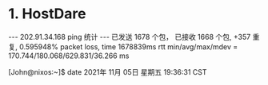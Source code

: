 # 1. HostDare
--- 202.91.34.168 ping 统计 ---
已发送 1678 个包， 已接收 1668 个包, +357 重复, 0.595948% packet loss, time 1678839ms
rtt min/avg/max/mdev = 170.744/180.068/629.831/36.266 ms

[John@nixos:~]$ date
2021年 11月 05日 星期五 19:36:31 CST

